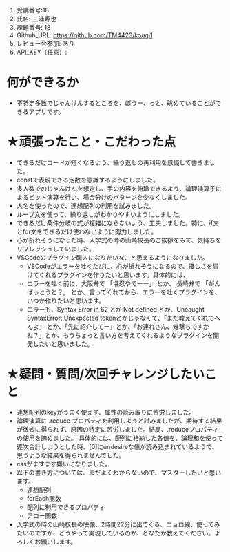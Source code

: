 1. 受講番号:18 
1. 氏名: 三浦寿也
1. 課題番号: 18 
1. Github_URL: https://github.com/TM4423/kougi1
1. レビュー会参加: あり
1. API_KEY（任意）:
# 何ができるか
- 不特定多数でじゃんけんするところを、ぼうー、っと、眺めていることができるアプリです。
# ★頑張ったこと・こだわった点
- できるだけコードが短くなるよう、繰り返しの再利用を意識して書きました。
- constで表現できる定数を意識するようにしました。
- 多人数でのじゃんけんを想定し、手の内容を俯瞰できるよう、論理演算子によるビット演算を行い、場合分けのパターンを少なくしました。 
- 人名を使ったので、連想配列の利用を試みました。
- ループ文を使って、繰り返しがわかりやすいようにしました。
- できるだけ条件分岐の式が複雑にならないよう、工夫しました。特に、if文とfor文をできるだけ使わないように努力しました。
- 心が折れそうになった時、入学式の時の山崎校長のご挨拶をみて、気持ちをリフレッシュしていました。
- VSCodeのプラグイン職人になりたいな、と思えるようになりました。
    - VSCodeがエラーを吐くたびに、心が折れそうになるので、優しさを届けてくれるプラグインを作りたいと思います。具体的には、
    - エラーを吐く前に、大阪弁で 「堪忍やでーー」 とか、 長崎弁で 「がんばっとうと？」 とか、言ってくれてから、エラーを吐くプラグインを、いつか作りたいと思います。
    - エラーも、Syntax Error in 62 とか Not defined とか、Uncaught SyntaxError: Unexpected tokenとかじゃなくて、「まだ教えてくれてへんよ」 とか、「先に紹介してー」とか、「お連れさん、雉撃ちですかね？」とか、もうちょっと言い方を考えてくれるようなプラグインを開発したいと思いました。
# ★疑問・質問/次回チャレンジしたいこと
- 連想配列のkeyがうまく使えず、属性の読み取りに苦労しました。
- 論理演算に .reduce プロパティを利用しようと試みましたが、期待する結果が微妙に得られず、原因の特定に苦労しました。結局、.reduceプロパティの使用を諦めました。
具体的には、配列に格納した各値を、論理和を使って逐次合計しようとした時、[0]にundesireな値が読み込まれているようで、思うような結果を得られませんでした。
- cssがますます嫌いになりました。
- 以下の書き方については、まだよくわからないので、マスターしたいと思います。
    - 連想配列
    - forEach関数
    - 配列に利用できるプロパティ
    - アロー関数
- 入学式の時の山崎校長の映像、2時間22分に出てくる、ニョロ線、使ってみたいのですが、どうやって実現しているのか、どなたか教えてください。よろしくお願いします。